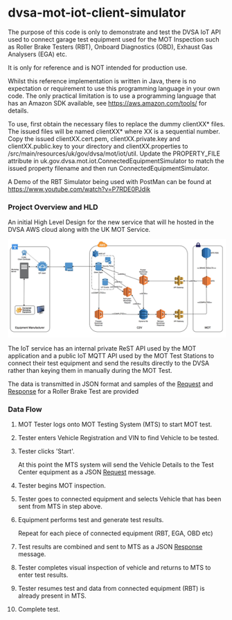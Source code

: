 # dvsa-mot-iot-client-simulator
The purpose of this code is only to demonstrate and test the DVSA IoT API used to connect garage test equipment used for
the MOT Inspection such as Roller Brake Testers (RBT), Onboard Diagnostics (OBD), Exhaust Gas Analysers (EGA) etc.

It is only for reference and is NOT intended for production use.

Whilst this reference implementation is written in Java, there is no expectation or requirement to use this programming language in your own code. 
The only practical limitation is to use a programming language that has an Amazon SDK available, see https://aws.amazon.com/tools/ for details.

To use, first obtain the necessary files to replace the dummy clientXX* files. The issued files will be named clientXX* where XX is a sequential number. 
Copy the issued clientXX.cert.pem, clientXX.private.key and clientXX.public.key to your <ProjectRoot> directory and clientXX.properties 
to <ProjectRoot>/src/main/resources/uk/gov/dvsa/mot/iot/util. Update the PROPERTY_FILE attribute in uk.gov.dvsa.mot.iot.ConnectedEquipmentSimulator 
to match the issued property filename and then run ConnectedEquipmentSimulator.

A Demo of the RBT Simulator being used with PostMan can be found at https://www.youtube.com/watch?v=P7RDE0PJdik

### Project Overview and HLD

An initial High Level Design for the new service that will he hosted in the DVSA AWS cloud along with the UK MOT Service.

![High Level Design](/etc/C2V-HLD.jpeg)

The IoT service has an internal private ReST API used by the MOT application and a public IoT MQTT API used by the MOT Test 
Stations to connect their test equipment and send the results directly to the DVSA rather than keying them in manually
during the MOT Test.

The data is transmitted in JSON format and samples of the [Request](etc/WorkOrderRequest.json) and [Response](etc/WorkOrderResponse.json) 
for a Roller Brake Test are provided

### Data Flow

1. MOT Tester logs onto MOT Testing System (MTS) to start MOT test.
2. Tester enters Vehicle Registration and VIN to find Vehicle to be tested.
3. Tester clicks 'Start'.

   At this point the MTS system will send the Vehicle Details to the Test Center equipment as a JSON [Request](etc/WorkOrderRequest.json) message.
   
4. Tester begins MOT inspection.
5. Tester goes to connected equipment and selects Vehicle that has been sent from MTS in step above.
6. Equipment performs test and generate test results.

   Repeat for each piece of connected equipment (RBT, EGA, OBD etc)
   
7. Test results are combined and sent to MTS as a JSON [Response](etc/WorkOrderResponse.json) message.
8. Tester completes visual inspection of vehicle and returns to MTS to enter test results.
9. Tester resumes test and data from connected equipment (RBT) is already present in MTS.
10. Complete test.

